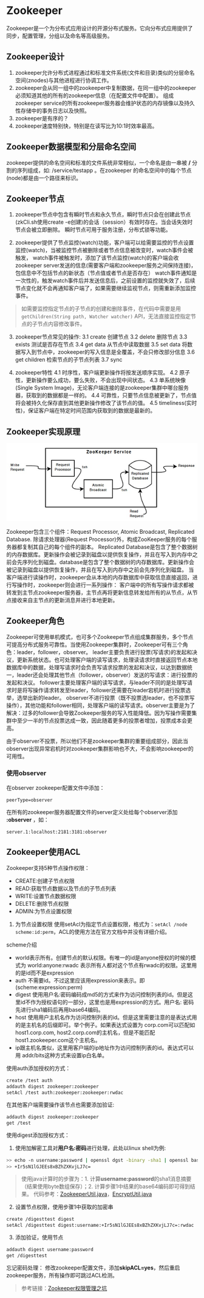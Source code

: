 # Zookeeper

Zookeeper是一个为分布式应用设计的开源分布式服务。它向分布式应用提供了同步，配置管理，分组以及命名等高级服务。

## Zookeeper设计

1. zookeeper允许分布式进程通过和标准文件系统(文件和目录)类似的分层命名空间(znodes)与其他进程进行协调工作。
2. zookeeper会从同一组中的zookeeper中复制数据，在同一组中的zookeeper必须知道其他的所有的zookeeper信息（在配置文件中配置）。
组成zookeeper service的所有zookeeper服务器会维护状态的内存镜像以及持久性存储中的事务日志以及快照。
3. zookeeper是有序的？
4. zookeeper速度特别快，特别是在读写比为10:1时效率最高。

## Zookeeper数据模型和分层命名空间

zookeeper提供的命名空间和标准的文件系统非常相似，一个命名是由一串被 **/** 分割的序列组成，如: /service/testapp 。在zookeeper
的命名空间中的每个节点(node)都是由一个路径来标识。

## Zookeeper节点

1. zookeeper节点中包含有瞬时节点和永久节点，瞬时节点只会在创建此节点(zkCli.sh使用create -e创建)的会话（session）有效时存在。当会话失效时节点会被立即删除。
瞬时节点可用于服务注册，分布式锁等功能。

2. zookeeper提供了节点监控(watch)功能，客户端可以给需要监控的节点设置监控(watch)，当被监控节点被删除或者节点信息被改变时，watch事件会被触发，
watch事件被触发时，添加了该节点监控(watch)的客户端会收zookeeper server发送的信息(需要客户端和zookeeper服务之间保持连接)，包信息中不包括节点的新状态（节点值或者节点是否存在）
watch事件通知是一次性的，触发watch事件后并发送信息后，之前设置的监控就失效了，后续节点变化就不会再通知客户端了，如果需要继续监视节点，则需重新添加监控事件。

> 如需要监控指定节点的子节点的创建和删除事件，在代码中需要是用``` getChildren(String path, Watcher watcher)``` API，无法直接监控指定节点的子节点内容修改事件。

3. zookeeper节点常见的操作:
 3.1 create 创建节点
 3.2 delete 删除节点
 3.3 exists 测试是否存在节点
 3.4 get data 从节点中读取数据
 3.5 set data 将数据写入到节点中，zookeeper的写入信息是全覆盖，不会只修改部分信息
 3.6 get children 检索节点的子节点列表
 3.7 sync 

4. zookeeper特性
 4.1 时序性，客户端更新操作将按发送顺序实现。
 4.2 原子性，更新操作要么成功，要么失败，不会出现中间状态。
 4.3 单系统映像(Single System Image)，无论客户端连接的是zookeeper集群中哪台服务器，获取到的数据都是一样的。
 4.4 可靠性，只要节点信息被更新了，节点值将会被持久化保存直到其他更新操作修改了该节点的值。
 4.5 timeliness(实时性)，保证客户端在特定时间范围内获取到的数据是最新的。

## Zookeeper实现原理

![zookeeper components](./img/zkcomponents.jpg)

Zookeeper包含三个组件：Request Processor, Atomic Broadcast, Replicated Database.
除请求处理器(Request Processor)外，构成ZooKeeper服务的每个服务器都复制其自己的每个组件的副本。
Replicated Database是包含了整个数据树的内存数据库。更新操作会被记录到磁盘以提供恢复操作，并且在写入到内存中之前会先序列化到磁盘。database是包含了整个数据树的内存数据库。更新操作会被记录到磁盘以提供恢复操作，并且在写入到内存中之前会先序列化到磁盘。
当客户端进行读操作时，zookeeper会从本地的内存数据库中获取信息直接返回，进行写操作时，zookeeper则会进行一系列操作：
客户端中的所有写操作请求都被转发到主节点zookeeper服务器，主节点再将更新信息转发给所有的从节点，从节点接收来自主节点的更新消息并进行本地更新。

## Zookeeper角色

Zookeeper可使用单机模式，也可多个Zookeeper节点组成集群服务，多个节点可提高分布式服务可靠性。当使用Zookeeper集群时，Zookeeper可有三个角色：leader，follower，observer。
leader主要负责进行投票(写请求)的发起和决议，更新系统状态。也可处理客户端的读写请求，处理读请求时直接返回节点本地数据库中的数据，处理写请求时会负责写请求投票的发起和决议，以达到数据统一，leader还会处理其他节点（follower，observer）发送的写请求：进行投票的发起和决议。
follower主要处理客户端的读写请求，与leader不同的是处理写请求时是将写操作请求转发至leader，follower还需要在leader宕机时进行投票选举，选举出新的leader。
observer不进行投票（既不投票选leader，也不投票写操作），其他功能和follower相同，处理客户端的读写请求。observer主要是为了解决：过多的follower会导致Zookeeper服务的写入性能降低。因为写操作需要集群中至少一半的节点投票达成一致，因此随着更多的投票者增加，投票成本会更高。

由于observer不投票，所以他们不是zookeeper集群的重要组成部分，因此当observer出现异常宕机时对zookeeper集群影响也不大，不会影响zookeeper的可用性。

### 使用observer
在observer zookeeper配置文件中添加：
```
peerType=observer
```
在所有的zookeeper服务器配置文件的server定义处给每个observer添加 **:observer** ，如：
```
server.1:localhost:2181:3181:observer
```

## Zookeeper使用ACL

Zookeeper支持5种节点操作权限：
- CREATE:创建子节点权限
- READ:获取节点数据以及节点的子节点列表
- WRITE:设置节点数据权限
- DELETE:删除节点权限
- ADMIN:为节点设置权限

1. 为节点设置权限
使用setAcl为指定节点设置权限，格式为：```setAcl /node scheme:id:perm```，ACL的使用方法在官方文档中并没有详细介绍。

scheme介绍
- world表示所有。创建节点的默认权限。有唯一的id是anyone授权的时候的模式为 world:anyone:rwadc 表示所有人都对这个节点有rwadc的权限。这里用的是id而不是expression
- auth 不需要id。不过这里应该用expression来表示。即(scheme:expression:perm)
- digest 使用用户名:密码编码成md5的方式来作为访问控制列表的id。但是这里id不作为授权语句的一部分，这里也是用expression的方式。用户名: 密码先进行sha1编码后再用base64编码。
- host 使用用户主机名作为访问控制列表的id。但是这里需要注意的是表达式用的是主机名的后缀即可。举个例子。如果表达式设置为 corp.com可以匹配如host1.corp.com, host2.corp.com的主机名，但是不能匹配 host1.zookeeper.com这个主机名。
- ip跟主机名类似，这里用客户端的ip地址作为访问控制列表的id。表达式可以用 addr/bits这种方式来设置ip白名单。

使用auth添加授权的方式：
```
create /test auth
addauth digest zookeeper:zookeeper
setAcl /test auth:zookeeper:zookeeper:rwdac
```
在其他客户端需要操作该节点也需要添加验证:
```
addauth digest zookeeper:zookeeper
get /test
```

使用digest添加授权方式：

1. 使用加解密工具对**用户名:密码**进行处理，此处以linux shell为例:
``` sh
>> echo -n username:password | openssl dgst -binary -sha1 | openssl base64
>> +Ir5sN1lGJEEs8xBZhZXKvjLJ7c=
```

> 使用java计算时的步骤为：1. 计算**username:password**的sha1消息摘要（结果使用byte数组保存）；2. 计算步骤1中结果的base64编码即可得到结果。
> 代码参考：[ZookeeperUtil.java](https://github.com/junyu1991/zookeeper-study/blob/master/src/main/java/com/yujun/zookeeper/util/ZookeeperUtil.java)，[EncryptUtil.java](https://github.com/junyu1991/zookeeper-study/blob/master/src/main/java/com/yujun/zookeeper/util/EncryptUtil.java)

2. 设置节点权限，使用步骤1中获取的加密串
```
create /digesttest digest
setAcl /digesttest digest:username:+Ir5sN1lGJEEs8xBZhZXKvjLJ7c=:rwdac
```

3. 添加验证，使用节点
```
addauth digest username:password
get /digesttest
```

忘记密码处理：
修改zookeeper配置文件，添加**skipACL=yes**，然后重启zookeeper服务，所有操作即可跳过ACL检测。

> 参考链接：[Zookeeper权限管理之坑](https://www.jianshu.com/p/147ca2533aff)


